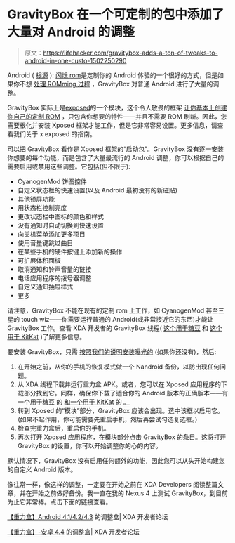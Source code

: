 # GravityBox 在一个可定制的包中添加了大量对 Android 的调整

> 原文：<https://lifehacker.com/gravitybox-adds-a-ton-of-tweaks-to-android-in-one-custo-1502250290>

Android ( [根源](https://lifehacker.com/everything-you-need-to-know-about-rooting-your-android-5789397) ): [闪烁 rom](http://lifehacker.com/five-best-android-roms-5915093)是定制你的 Android 体验的一个很好的方式，但是如果你不想 [处理 ROMming 过程](http://lifehacker.com/this-database-of-android-roms-helps-you-choose-the-best-1449794780) ，GravityBox 对普通 Android 进行了大量的调整。



GravityBox 实际上是[exposed](http://forum.xda-developers.com/showthread.php?t=1574401)的一个模块，这个令人敬畏的框架 [让你基本上创建你自己的定制 ROM](https://lifehacker.com/how-to-create-your-own-customized-version-of-android-wi-1440101209) ，只包含你想要的特性——并且不需要 ROM 刷新。因此，您需要根化并安装 Xposed 框架才能工作，但是它非常容易设置。更多信息，请查看我们关于 x exposed 的指南。

可以把 GravityBox 看作是 Xposed 框架的“启动包”。GravityBox 没有逐一安装你想要的每个功能，而是包含了大量最流行的 Android 调整，你可以根据自己的需要启用或禁用这些调整。它包括(但不限于):

*   CyanogenMod 饼图控件
*   自定义状态栏的快速设置(以及 Android 最初没有的新磁贴)
*   其他锁屏功能
*   用状态栏控制亮度
*   更改状态栏中图标的颜色和样式
*   没有通知时自动切换到快速设置
*   向关机菜单添加更多项目
*   使用音量键跳过曲目
*   在某些手机的硬件按键上添加新的操作
*   可扩展体积面板
*   取消通知和铃声音量的链接
*   电话应用程序的拨号器调整
*   自定义通知抽屉样式
*   更多

请注意，GravityBox 不能在现有的定制 rom 上工作，如 CyanogenMod 甚至三星的 touch wiz——你需要运行普通的 Android(或非常接近它的东西)才能让 GravityBox 工作。查看 XDA 开发者的 GravityBox 线程( [这个用于糖豆](http://forum.xda-developers.com/showthread.php?t=2316070) 和 [这个用于 KitKat](http://forum.xda-developers.com/showthread.php?t=2554049) )了解更多信息。

要安装 GravityBox，只需 [按照我们的说明安装曝光的](https://lifehacker.com/how-to-create-your-own-customized-version-of-android-wi-1440101209) (如果你还没有)，然后:

1.  在开始之前，从你的手机的恢复模式做一个 Nandroid 备份，以防出现任何问题。
2.  从 XDA 线程下载并运行重力盒 APK。或者，您可以在 Xposed 应用程序的下载部分找到它。同样，确保你下载了适合你的 Android 版本的正确版本——有一个用于糖豆 的 [和一个用于 KitKat](http://forum.xda-developers.com/showthread.php?t=2316070) 的 [。](http://forum.xda-developers.com/showthread.php?t=2554049)
3.  转到 Xposed 的“模块”部分，GravityBox 应该会出现。选中该框以启用它。(如果不起作用，你可能需要先重启手机，然后再尝试勾选复选框。)
4.  检查完重力盒后，重启你的手机。
5.  再次打开 Xposed 应用程序，在模块部分点击 GravityBox 的条目。这将打开 GravityBox 的设置，你可以开始调整你的心的内容。

默认情况下，GravityBox 没有启用任何额外的功能，因此您可以从头开始构建您的自定义 Android 版本。

像往常一样，像这样的调整，一定要在开始之前在 XDA Developers 阅读整篇文章，并在开始之前做好备份。我一直在我的 Nexus 4 上测试 GravityBox，到目前为止它非常棒。点击下面的链接查看。

[【重力盒】Android 4.1/4.2/4.3](http://forum.xda-developers.com/showthread.php?t=2316070) 的调整盒| XDA 开发者论坛

[【重力盒】-安卓 4.4](http://forum.xda-developers.com/showthread.php?t=2554049) 的调整盒| XDA 开发者论坛